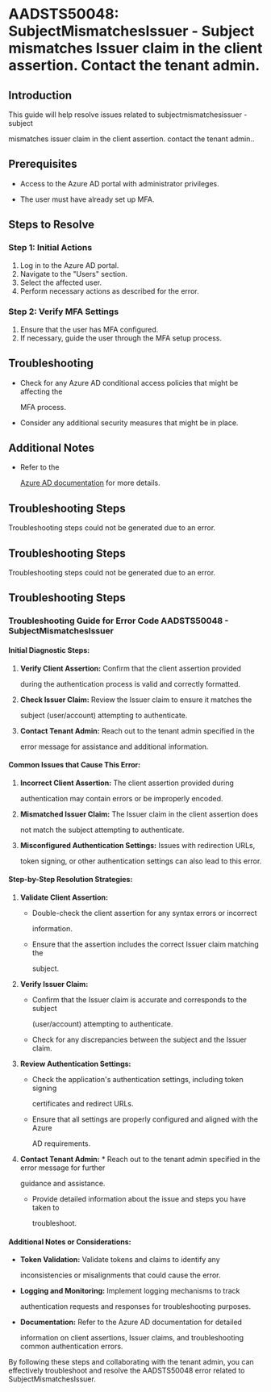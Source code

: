 # AADSTS50048: SubjectMismatchesIssuer - Subject mismatches Issuer claim in the client assertion. Contact the tenant admin.


## Introduction

This guide will help resolve issues related to subjectmismatchesissuer - subject

mismatches issuer claim in the client assertion. contact the tenant admin..


## Prerequisites


* Access to the Azure AD portal with administrator privileges.

* The user must have already set up MFA.


## Steps to Resolve


### Step 1: Initial Actions

1. Log in to the Azure AD portal.
2. Navigate to the "Users" section.
3. Select the affected user.
4. Perform necessary actions as described for the error.


### Step 2: Verify MFA Settings

1. Ensure that the user has MFA configured.
2. If necessary, guide the user through the MFA setup process.


## Troubleshooting


* Check for any Azure AD conditional access policies that might be affecting the

  MFA process.

* Consider any additional security measures that might be in place.


## Additional Notes


* Refer to the

  [Azure AD 
documentation](https://learn.microsoft.com/en-us/azure/active-directory/)
  for more details.


## Troubleshooting Steps

Troubleshooting steps could not be generated due to an error.


## Troubleshooting Steps

Troubleshooting steps could not be generated due to an error.


## Troubleshooting Steps


### Troubleshooting Guide for Error Code AADSTS50048 - SubjectMismatchesIssuer


#### Initial Diagnostic Steps:

1. **Verify Client Assertion:** Confirm that the client assertion provided

   during the authentication process is valid and correctly formatted.
2. **Check Issuer Claim:** Review the Issuer claim to ensure it matches the

   subject (user/account) attempting to authenticate.
3. **Contact Tenant Admin:** Reach out to the tenant admin specified in the

   error message for assistance and additional information.


#### Common Issues that Cause This Error:

1. **Incorrect Client Assertion:** The client assertion provided during

   authentication may contain errors or be improperly encoded.
2. **Mismatched Issuer Claim:** The Issuer claim in the client assertion does

   not match the subject attempting to authenticate.
3. **Misconfigured Authentication Settings:** Issues with redirection URLs,

   token signing, or other authentication settings can also lead to this error.


#### Step-by-Step Resolution Strategies:

1. **Validate Client Assertion:** 

   * Double-check the client assertion for any syntax errors or incorrect

     information.
   * Ensure that the assertion includes the correct Issuer claim matching the

     subject.

2. **Verify Issuer Claim:** 

   * Confirm that the Issuer claim is accurate and corresponds to the subject

     (user/account) attempting to authenticate.
   * Check for any discrepancies between the subject and the Issuer claim.

3. **Review Authentication Settings:** 

   * Check the application's authentication settings, including token signing

     certificates and redirect URLs.
   * Ensure that all settings are properly configured and aligned with the Azure

     AD requirements.

4. **Contact Tenant Admin:**    * Reach out to the tenant admin specified in the 
error message for further

     guidance and assistance.
   * Provide detailed information about the issue and steps you have taken to

     troubleshoot.


#### Additional Notes or Considerations:


* **Token Validation:** Validate tokens and claims to identify any

  inconsistencies or misalignments that could cause the error.

* **Logging and Monitoring:** Implement logging mechanisms to track

  authentication requests and responses for troubleshooting purposes.

* **Documentation:** Refer to the Azure AD documentation for detailed

  information on client assertions, Issuer claims, and troubleshooting common
  authentication errors.

By following these steps and collaborating with the tenant admin, you can
effectively troubleshoot and resolve the AADSTS50048 error related to
SubjectMismatchesIssuer.